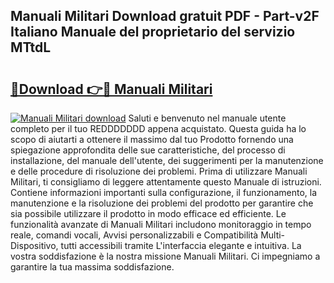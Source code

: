 ## Manuali Militari Download gratuit PDF - Part-v2F Italiano Manuale del proprietario del servizio MTtdL

# <h2><a href="http://dfafz8.blite.top/?on=Manuali+Militari">🔗Download 👉🔴 Manuali Militari</a></h2>

[![Manuali Militari download](https://i.imgur.com/lujVjoI.png)](http://dfafz8.blite.top/?on=Manuali+Militari)
Saluti e benvenuto nel manuale utente completo per il tuo REDDDDDDD appena acquistato. Questa guida ha lo scopo di aiutarti a ottenere il massimo dal tuo Prodotto fornendo una spiegazione approfondita delle sue caratteristiche, del processo di installazione, del manuale dell'utente, dei suggerimenti per la manutenzione e delle procedure di risoluzione dei problemi. Prima di utilizzare Manuali Militari, ti consigliamo di leggere attentamente questo Manuale di istruzioni. Contiene informazioni importanti sulla configurazione, il funzionamento, la manutenzione e la risoluzione dei problemi del prodotto per garantire che sia possibile utilizzare il prodotto in modo efficace ed efficiente. Le funzionalità avanzate di Manuali Militari includono monitoraggio in tempo reale, comandi vocali, Avvisi personalizzabili e Compatibilità Multi-Dispositivo, tutti accessibili tramite L'interfaccia elegante e intuitiva. La vostra soddisfazione è la nostra missione Manuali Militari. Ci impegniamo a garantire la tua massima soddisfazione.
